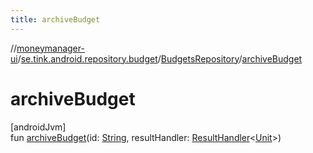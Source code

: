 ```yaml
---
title: archiveBudget
---
```

//[moneymanager-ui](../../../index.html)/[se.tink.android.repository.budget](../index.html)/[BudgetsRepository](index.html)/[archiveBudget](archive-budget.html)



# archiveBudget



[androidJvm]\
fun [archiveBudget](archive-budget.html)(id: [String](https://kotlinlang.org/api/latest/jvm/stdlib/kotlin/-string/index.html), resultHandler: [ResultHandler](../../com.tink.service.handler/-result-handler/index.html)&lt;[Unit](https://kotlinlang.org/api/latest/jvm/stdlib/kotlin/-unit/index.html)&gt;)




